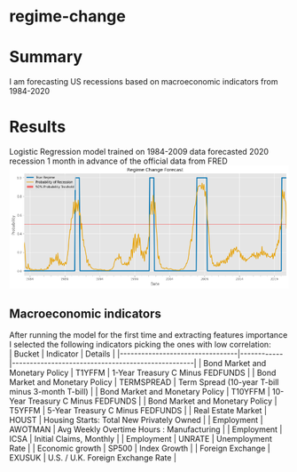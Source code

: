 # regime-change
# Summary
I am forecasting US recessions based on macroeconomic indicators from 1984-2020
# Results
Logistic Regression model trained on 1984-2009 data forecasted 2020 recession 1 month in advance of the official data from FRED
<br>
![image info](./regime_change.png)
<br>
## Macroeconomic indicators
After running the model for the first time and extracting features importance I selected the following indicators picking the ones with low correlation:
<br>
| Bucket                          | Indicator  | Details                                           |
|---------------------------------|------------|---------------------------------------------------|
| Bond Market and Monetary Policy | T1YFFM     | 1-Year Treasury C Minus FEDFUNDS                  |
| Bond Market and Monetary Policy | TERMSPREAD | Term Spread (10-year T-bill minus 3-month T-bill) |
| Bond Market and Monetary Policy | T10YFFM    | 10-Year Treasury C Minus FEDFUNDS                 |
| Bond Market and Monetary Policy | T5YFFM     | 5-Year Treasury C Minus FEDFUNDS                  |
| Real Estate Market              | HOUST      | Housing Starts: Total New Privately Owned         |
| Employment                      | AWOTMAN    | Avg Weekly Overtime Hours : Manufacturing         |
| Employment                      | ICSA       | Initial Claims, Monthly                           |
| Employment                      | UNRATE     | Unemployment Rate                                 |
| Economic growth                 | SP500      | Index Growth                                      |
| Foreign Exchange                | EXUSUK     | U.S. / U.K. Foreign Exchange Rate                 |
